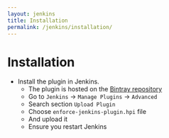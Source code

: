 ```yaml
---
layout: jenkins
title: Installation
permalink: /jenkins/installation/
---
```


# Installation

* Install the plugin in Jenkins.
    * The plugin is hosted on the [Bintray repository](https://bintray.com/artifact/download/jalasoft/enforce/enforce-jenkins-plugin.hpi)
    * Go to ``Jenkins`` -> ``Manage Plugins`` -> ``Advanced``
    * Search section ``Upload Plugin``
    * Choose ``enforce-jenkins-plugin.hpi`` file   
    * And upload it
    * Ensure you restart Jenkins
